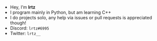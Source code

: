 - Hey, I’m **lrtz**
- I program mainly in Python, but am learning C++
- I do projects solo, any help via issues or pull requests is appreciated though!
- Discord: `lrtz#6995`
- Twitter: `lrtz__`
